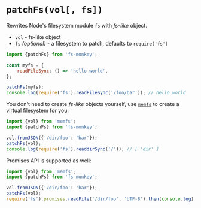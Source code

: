 # `patchFs(vol[, fs])`

Rewrites Node's filesystem module `fs` with *fs-like* object.

- `vol` - fs-like object
- `fs` *(optional)* - a filesystem to patch, defaults to `require('fs')`

```js
import {patchFs} from 'fs-monkey';

const myfs = {
    readFileSync: () => 'hello world',
};

patchFs(myfs);
console.log(require('fs').readFileSync('/foo/bar')); // hello world
```

You don't need to create *fs-like* objects yourself, use [`memfs`](https://github.com/streamich/memfs)
to create a virtual filesystem for you:

```js
import {vol} from 'memfs';
import {patchFs} from 'fs-monkey';

vol.fromJSON({'/dir/foo': 'bar'});
patchFs(vol);
console.log(require('fs').readdirSync('/')); // [ 'dir' ]
```

Promises API is supported as well:

```js
import {vol} from 'memfs';
import {patchFs} from 'fs-monkey';

vol.fromJSON({'/dir/foo': 'bar'});
patchFs(vol);
require('fs').promises.readFile('/dir/foo', 'UTF-8').then(console.log); // bar
```

